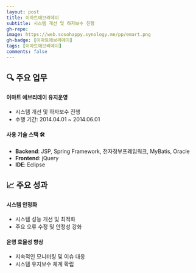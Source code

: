 ```yaml
---
layout: post
title: 이마트에브리데이
subtitle: 시스템 개선 및 하자보수 진행
gh-repo:
image: https://web.sosohappy.synology.me/pp/emart.png
gh-badge: [이마트에브리데이]
tags: [이마트에브리데이]
comments: false
---
```


## 🔍 주요 업무

#### 이마트 에브리데이 유지운영

- 시스템 개선 및 하자보수 진행
- 수행 기간: 2014.04.01 ~ 2014.06.01

#### 사용 기술 스택 🛠

- **Backend**: JSP, Spring Framework, 전자정부프레임워크, MyBatis, Oracle
- **Frontend**: jQuery
- **IDE**: Eclipse

## 📈 주요 성과

#### 시스템 안정화

- 시스템 성능 개선 및 최적화
- 주요 오류 수정 및 안정성 강화

#### 운영 효율성 향상

- 지속적인 모니터링 및 이슈 대응
- 시스템 유지보수 체계 확립
